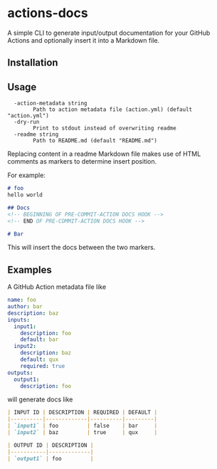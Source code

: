 # actions-docs

A simple CLI to generate input/output documentation for your GitHub Actions and optionally insert it into a Markdown file.

## Installation

## Usage

```
  -action-metadata string
        Path to action metadata file (action.yml) (default "action.yml")
  -dry-run
        Print to stdout instead of overwriting readme
  -readme string
        Path to README.md (default "README.md")
```

Replacing content in a readme Markdown file makes use of HTML comments as markers to determine insert position.

For example:
```markdown
# foo
hello world

## Docs
<!-- BEGINNING OF PRE-COMMIT-ACTION DOCS HOOK -->
<!-- END OF PRE-COMMIT-ACTION DOCS HOOK -->

# Bar
```
This will insert the docs between the two markers.
## Examples

A GitHub Action metadata file like
```yaml
name: foo
author: bar
description: baz
inputs:
  input1:
    description: foo
    default: bar
  input2:
    description: baz
    default: qux
    required: true
outputs:
  output1:
    description: foo
```

will generate docs like
```markdown
| INPUT ID | DESCRIPTION | REQUIRED | DEFAULT |
|----------|-------------|----------|---------|
| `input1` | foo         | false    | bar     |
| `input2` | baz         | true     | qux     |

| OUTPUT ID | DESCRIPTION |
|-----------|-------------|
| `output1` | foo         |
```
